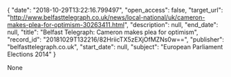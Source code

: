 {
  "date": "2018-10-29T13:22:16.799497", 
  "open_access": false, 
  "target_url": "http://www.belfasttelegraph.co.uk/news/local-national/uk/cameron-makes-plea-for-optimism-30263411.html", 
  "description": null, 
  "end_date": null, 
  "title": "Belfast Telegraph: Cameron makes plea for optimism", 
  "record_id": "20181029T132216/82HriicTX5zEXjOfMZNs0w==", 
  "publisher": "belfasttelegraph.co.uk", 
  "start_date": null, 
  "subject": "European Parliament Elections 2014"
}

None